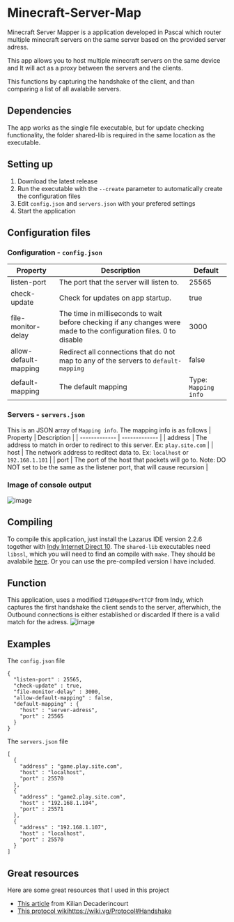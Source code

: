 # Minecraft-Server-Map
Minecraft Server Mapper is a application developed in Pascal which router multiple minecraft servers on the same server based on the provided server adress.

This app allows you to host multiple minecraft servers on the same device and It will act as a proxy between the servers and the clients.

This functions by capturing the handshake of the client, and than comparing a list of all avalabile servers.

## Dependencies
The app works as the single file executable, but for update checking functionality, the folder shared-lib is required in the same location as the executable.

## Setting up
1) Download the latest release
2) Run the executable with the `--create` parameter to automatically create the configuration files
3) Edit `config.json` and `servers.json` with your prefered settings
4) Start the application

## Configuration files
### Configuration - `config.json`
| Property | Description | Default |
| ------------- | ------------- | ------------- |
| listen-port | The port that the server will listen to. | 25565 |
| check-update | Check for updates on app startup. | true |
| file-monitor-delay | The time in milliseconds to wait before checking if any changes were made to the configuration files. 0 to disable | 3000 |
| allow-default-mapping | Redirect all connections that do not map to any of the servers to `default-mapping` | false |
| default-mapping | The default mapping | Type: `Mapping info` |

### Servers - `servers.json`
This is an JSON array of `Mapping info`. The mapping info is as follows
| Property | Description |
| ------------- | ------------- |
| address | The address to match in order to redirect to this server. Ex: `play.site.com` |
| host | The network address to reditect data to. Ex: `localhost` or `192.168.1.101` |
| port | The port of the host that packets will go to. Note: DO NOT set to be the same as the listener port, that will cause recursion  |

### Image of console output
![image](https://github.com/Codrax/minecraft-server-map/assets/68193064/4a44dc9f-4263-4039-a78b-4e408248189a)

## Compiling
To compile this application, just install the Lazarus IDE version 2.2.6 together with [Indy Internet Direct 10](https://www.indyproject.org/download/). The `shared-lib` executables need `libssl`, which you will need to find an compile with `make`. They should be avalabile [here](https://www.indyproject.org/download/ssl/). Or you can use the pre-compiled version I have included.

## Function
This application, uses a modified `TIdMappedPortTCP` from Indy, which captures the first handshake the client sends to the server, afterwhich, the Outbound connections is either established or discarded If there is a valid match for the adress.
![image](https://github.com/Codrax/minecraft-server-map/assets/68193064/91b6a2cf-4ca6-4c61-baa8-3a26145c8f21)


## Examples
The `config.json` file
```
{
  "listen-port" : 25565,
  "check-update" : true,
  "file-monitor-delay" : 3000,
  "allow-default-mapping" : false,
  "default-mapping" : {
    "host" : "server-adress",
    "port" : 25565
  }
}
```

The `servers.json` file
```
[
  {
    "address" : "game.play.site.com",
    "host" : "localhost",
    "port" : 25570
  },
  {
    "address" : "game2.play.site.com",
    "host" : "192.168.1.104",
    "port" : 25571
  },
  {
    "address" : "192.168.1.107",
    "host" : "localhost",
    "port" : 25570
  }
]
```

## Great resources
Here are some great resources that I used in this project
 - [This article](https://dev.to/kiliandeca/we-built-a-minecraft-protocol-reverse-proxy-2e4f) from Kilian Decaderincourt
 - [This protocol wiki](https://wiki.vg/Protocol#Handshake)https://wiki.vg/Protocol#Handshake
